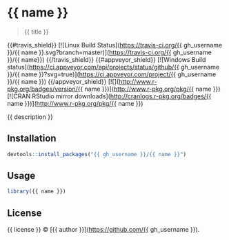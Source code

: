 
# {{ name }}

> {{ title }}

{{#travis_shield}}
[![Linux Build Status](https://travis-ci.org/{{ gh_username }}/{{ name }}.svg?branch=master)](https://travis-ci.org/{{ gh_username }}/{{ name}})
{{/travis_shield}}
{{#appveyor_shield}}
[![Windows Build status](https://ci.appveyor.com/api/projects/status/github/{{ gh_username }}/{{ name }}?svg=true)](https://ci.appveyor.com/project/{{ gh_username }}/{{ name }})
{{/appveyor_shield}}
[![](http://www.r-pkg.org/badges/version/{{ name }})](http://www.r-pkg.org/pkg/{{ name }})
[![CRAN RStudio mirror downloads](http://cranlogs.r-pkg.org/badges/{{ name }})](http://www.r-pkg.org/pkg/{{ name }})


{{ description }}

## Installation

```r
devtools::install_packages("{{ gh_username }}/{{ name }}")
```

## Usage

```r
library({{ name }})
```

## License

{{ license }} © [{{ author }}](https://github.com/{{ gh_username }}).
